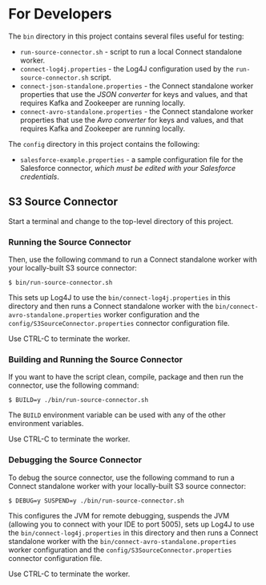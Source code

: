 # For Developers

The `bin` directory in this project contains several files useful for testing:

* `run-source-connector.sh` - script to run a local Connect standalone worker.
* `connect-log4j.properties` - the Log4J configuration used by the `run-source-connector.sh` script.
* `connect-json-standalone.properties` - the Connect standalone worker properties
that use the *JSON converter* for keys and values,
and that requires Kafka and Zookeeper are running locally.
* `connect-avro-standalone.properties` - the Connect standalone worker properties
that use the *Avro converter* for keys and values,
and that requires Kafka and Zookeeper are running locally.

The `config` directory in this project contains the following:

* `salesforce-example.properties` - a sample configuration file for the Salesforce connector,
*which must be edited with your Salesforce credentials*.



## S3 Source Connector


Start a terminal and change to the top-level directory of this project.


### Running the Source Connector


Then, use the following command to run a Connect standalone worker with your locally-built S3 source connector:

```
$ bin/run-source-connector.sh
```

This sets up Log4J to use the `bin/connect-log4j.properties` in this directory and then
runs a Connect standalone worker with the `bin/connect-avro-standalone.properties` worker configuration
and the `config/S3SourceConnector.properties` connector configuration file.

Use CTRL-C to terminate the worker.


### Building and Running the Source Connector


If you want to have the script clean, compile, package and then run the connector, use the following command:

```
$ BUILD=y ./bin/run-source-connector.sh
```

The `BUILD` environment variable can be used with any of the other environment variables.

Use CTRL-C to terminate the worker.



### Debugging the Source Connector


To debug the source connector, use the following command to run a Connect standalone worker with your locally-built S3 source connector:

```
$ DEBUG=y SUSPEND=y ./bin/run-source-connector.sh
```

This configures the JVM for remote debugging, suspends the JVM (allowing you to connect with your IDE to port 5005),
sets up Log4J to use the `bin/connect-log4j.properties` in this directory and then
runs a Connect standalone worker with the `bin/connect-avro-standalone.properties` worker configuration
and the `config/S3SourceConnector.properties` connector configuration file.

Use CTRL-C to terminate the worker.

